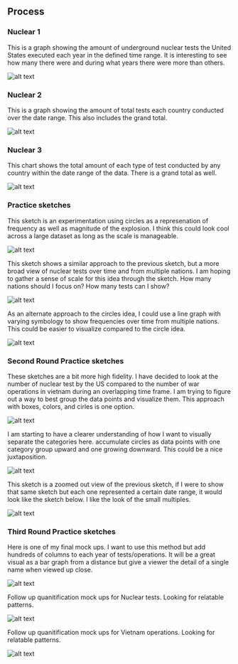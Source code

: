 ## Process


### Nuclear 1

This is a graph showing the amount of underground nuclear tests the United States executed each year in the defined time range. It is interesting to see how many there were and during what years there were more than others.

![alt text](https://github.com/joutwater/dvia-2019/blob/master/2.mapping-quantities/process/NUCLEAR_1.png)

### Nuclear 2

This is a graph showing the amount of total tests each country conducted over the date range. This also includes the grand total.

![alt text](https://github.com/joutwater/dvia-2019/blob/master/2.mapping-quantities/process/NUCLEAR_2.png)

### Nuclear 3

This chart shows the total amount of each type of test conducted by any country within the date range of the data. There is a grand total as well.

![alt text](https://github.com/joutwater/dvia-2019/blob/master/2.mapping-quantities/process/NUCLEAR_3.png)

### Practice sketches

This sketch is an experimentation using circles as a represenation of frequency as well as magnitude of the explosion. I think this could look cool across a large dataset as long as the scale is manageable.

![alt text](https://github.com/joutwater/dvia-2019/blob/master/2.mapping-quantities/process/IMG_2989.jpg)

This sketch shows a similar approach to the previous sketch, but a more broad view of nuclear tests over time and from multiple nations. I am hoping to gather a sense of scale for this idea through the sketch. How many nations should I focus on? How many tests can I show?

![alt text](https://github.com/joutwater/dvia-2019/blob/master/2.mapping-quantities/process/IMG_2990.jpg)

As an alternate approach to the circles idea, I could use a line graph with varying symbology to show frequencies over time from multiple nations. This could be easier to visualize compared to the circle idea.

![alt text](https://github.com/joutwater/dvia-2019/blob/master/2.mapping-quantities/process/IMG_2991.jpg)

### Second Round Practice sketches

These sketches are a bit more high fidelity. I have decided to look at the number of nuclear test by the US compared to the number of war operations in vietnam during an overlapping time frame. I am trying to figure out a way to best group the data points and visualize them. This approach with boxes, colors, and cirles is one option.

![alt text](https://github.com/joutwater/dvia-2019/blob/master/2.mapping-quantities/process/IMG-3027.jpg)

I am starting to have a clearer understanding of how I want to visually separate the categories here. accumulate circles as data points with one category group upward and one growing downward. This could be a nice juxtaposition.

![alt text](https://github.com/joutwater/dvia-2019/blob/master/2.mapping-quantities/process/IMG-3028.jpg)

This sketch is a zoomed out view of the previous sketch, if I were to show that same sketch but each one represented a certain date range, it would look like the sketch below. I like the look of the small multiples.

![alt text](https://github.com/joutwater/dvia-2019/blob/master/2.mapping-quantities/process/IMG-3029.jpg)

### Third Round Practice sketches

Here is one of my final mock ups. I want to use this method but add hundreds of columns to each year of tests/operations. It will be a great visual as a bar graph from a distance but give a viewer the detail of a single name when viewed up close.

![alt text](https://github.com/joutwater/dvia-2019/blob/master/2.mapping-quantities/process/concept-3.png)

Follow up quanitification mock ups for Nuclear tests. Looking for relatable patterns. 

![alt text](https://github.com/joutwater/dvia-2019/blob/master/2.mapping-quantities/process/Nuclear.png)

Follow up quanitification mock ups for Vietnam operations. Looking for relatable patterns. 

![alt text](https://github.com/joutwater/dvia-2019/blob/master/2.mapping-quantities/process/Vietnam.png)

